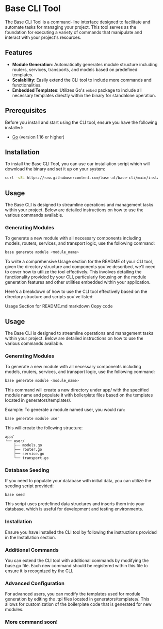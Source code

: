# Base CLI Tool

The Base CLI Tool is a command-line interface designed to facilitate and automate tasks for managing your project. This tool serves as the foundation for executing a variety of commands that manipulate and interact with your project's resources.

## Features

- **Module Generation**: Automatically generates module structure including routers, services, transports, and models based on predefined templates.
- **Scalability**: Easily extend the CLI tool to include more commands and functionalities.
- **Embedded Templates**: Utilizes Go's `embed` package to include all necessary templates directly within the binary for standalone operation.

## Prerequisites

Before you install and start using the CLI tool, ensure you have the following installed:

- [Go](https://golang.org/dl/) (version 1.16 or higher)

## Installation

To install the Base CLI Tool, you can use our installation script which will download the binary and set it up on your system:

```bash
curl -sSL https://raw.githubusercontent.com/base-al/base-cli/main/install.sh | sh

```

## Usage

The Base CLI is designed to streamline operations and management tasks within your project. Below are detailed instructions on how to use the various commands available.

### Generating Modules

To generate a new module with all necessary components including models, routers, services, and transport logic, use the following command:

```bash
base generate module <module_name>
```


To write a comprehensive Usage section for the README of your CLI tool, given the directory structure and components you've described, we'll need to cover how to utilize the tool effectively. This involves detailing the functionality provided by your CLI, particularly focusing on the module generation features and other utilities embedded within your application.

Here's a breakdown of how to use the CLI tool effectively based on the directory structure and scripts you've listed:

Usage Section for README.md
markdown
Copy code
## Usage

The Base CLI is designed to streamline operations and management tasks within your project. Below are detailed instructions on how to use the various commands available.

### Generating Modules

To generate a new module with all necessary components including models, routers, services, and transport logic, use the following command:

```bash
base generate module <module_name>
```
This command will create a new directory under app/ with the specified module name and populate it with boilerplate files based on the templates located in generators/templates/.

Example:
To generate a module named user, you would run:

```bash
base generate module user
```
This will create the following structure:

```
app/
└── user/
    ├── models.go
    ├── router.go
    ├── service.go
    └── transport.go
```
### Database Seeding
If you need to populate your database with initial data, you can utilize the seeding script provided:

```
base seed
```
This script uses predefined data structures and inserts them into your database, which is useful for development and testing environments.

### Installation
Ensure you have installed the CLI tool by following the instructions provided in the Installation section.

### Additional Commands
You can extend the CLI tool with additional commands by modifying the base.go file. Each new command should be registered within this file to ensure it is recognized by the CLI.

### Advanced Configuration
For advanced users, you can modify the templates used for module generation by editing the .tpl files located in generators/templates/. This allows for customization of the boilerplate code that is generated for new modules.

### More command soon!
